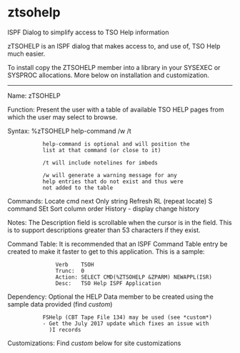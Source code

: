 # ztsohelp
ISPF Dialog to simplify access to TSO Help information

zTSOHELP is an ISPF dialog that makes access to, and use of, TSO Help
much easier.

To install copy the ZTSOHELP member into a library in your SYSEXEC or
SYSPROC allocations. More below on installation and customization.

---------------------------------------------------------------------
  Name:        zTSOHELP

  Function:    Present the user with a table of available
               TSO HELP pages from which the user may select
               to browse.

  Syntax:      %zTSOHELP help-command  /w  /t

               help-command is optional and will position the
               list at that command (or close to it)

               /t will include notelines for imbeds

               /w will generate a warning message for any
               help entries that do not exist and thus were
               not added to the table

  Commands:    Locate cmd next
               Only string
               Refresh
               RL    (repeat locate)
               S command
               SEt
               Sort column order
               History - display change history

  Notes:       The Description field is scrollable when the cursor
               is in the field. This is to support descriptions
               greater than 53 characters if they exist.

  Command Table:   It is recommended that an ISPF Command Table
                   entry be created to make it faster to get to
                   this application. This is a sample:

                   Verb    TSOH
                   Trunc:  0
                   Action: SELECT CMD(%ZTSOHELP &ZPARM) NEWAPPL(ISR)
                   Desc:   TSO Help ISPF Application

  Dependency: Optional the HELP Data member to be created
               using the sample data provided (find *custom*)

               FSHelp (CBT Tape File 134) may be used (see *custom*)
               - Get the July 2017 update which fixes an issue with
                 )I records

  Customizations:   Find *custom* below for site customizations
